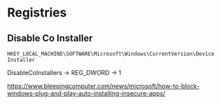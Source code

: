 # Registries

## Disable Co Installer

`HKEY_LOCAL_MACHINE\SOFTWARE\Microsoft\Windows\CurrentVersion\Device Installer`

DisableCoInstallers -> REG_DWORD -> 1

https://www.bleepingcomputer.com/news/microsoft/how-to-block-windows-plug-and-play-auto-installing-insecure-apps/